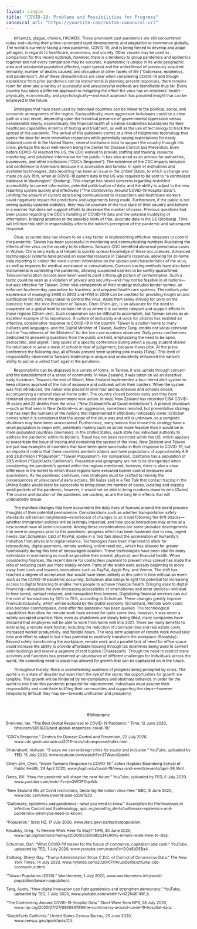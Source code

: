 ```yaml
---
layout: single
title: "COVID-19: Problems and Possibilities for Progress"
canonical_url: "https://yoursite.com/custom-canonical-url"
---
```



<html>
<head>
<style>
.center {
	text-align: center;
}
.myDiv {
  font-size: .75em;
}
.hang {
  padding-left: 22px ;
  text-indent: -22px ;
}
</style>
</head>
<body>
<div class="myDiv">

<p>&emsp;&emsp;Influenza, plague, cholera, HIV/AIDS. These prominent past pandemics are still encountered today and—during their prime—prompted rapid developments and adaptation to commence globally. The world is currently facing a new pandemic, COVID-19, and is being forced to develop and adapt yet again, in regards to healthcare, economics, and society. Other viruses may be used as comparison for this recent outbreak, however, there is a tendency to group pandemics and epidemics together and not every comparison may be accurate. A pandemic is unique in its wide geographic area and substantial population affected, rapid spread and the unlikelihood of previously acquired immunity, number of deaths caused, and disruption of other facets of life (“Outbreaks, epidemics, and pandemics”). All of these characteristics are clear when considering COVID-19 and though experience from prior pandemics can be instrumental in planning present responses, there remains room for error and a variety of successful and unsuccessful methods are identifiable thus far. Every country has taken a different approach to mitigating the effect the virus has on residents’ health—physically, economically, and psychologically—and each approach has provided insight that can be employed in the future. </p>


<p>&emsp;&emsp;Strategies that have been used by individual countries can be linked to the political, social, and economic atmospheres of the region. Sociopolitically, more aggressive lockdowns could be a clear path or a last resort, depending upon the historical presence of governmental oppression versus considerable liberty. Economically, the financial health of a nation establishes boundaries for their healthcare capabilities in terms of testing and treatment, as well as the use of technology to track the spread of the pandemic. The arrival of this pandemic comes at a time of heightened technology that opens the door for more innovative responses while potentially raising expectations for easily obtained control. In the United States, several institutions exist to support the country through this crisis, perhaps the most well-known being the Center for Disease Control and Prevention. Even before COVID-19 reached the US, the CDC worked to provide staffing and training, resource monitoring, and published information for the public. It has also acted as an advisor for authorities, businesses, and other institutions (“CDC’s Response”). The existence of the CDC imparts inclusion and confidence to Americans because it is accessible and familiar. In spite of institutions and available technologies, data reporting has been an issue in the United States, to which a change was made on July 15th, when all COVID-19 patient data in the US was required to be sent to “a centralized database in Washington” (Stolberg). This change has raised concerns regarding restricted accessibility to current information, potential politicization of data, and the ability to adjust to the new reporting system quickly and effectively (“The Controversy Around COVID-19 Hospital Data”). Limiting the amount of current data being communicated to researchers and healthcare workers could negatively impact the predictions and judgements being made. Furthermore, if the public is not seeing quickly updated statistics, they may be unaware of the true state of their country and behave in a manner that does not support efforts to decrease the number of cases. Previous questions had been posed regarding the CDC’s handling of COVID-19 data and the potential muddying of information, bringing attention to the possible limits of free, accurate data in the US (Stolberg). Time will tell how this shift in responsibility affects the nation’s perception of the pandemic and subsequent response. </p>

<p>&emsp;&emsp;Clear, accurate data has shown to be a key factor in implementing effective measures to control the pandemic. Taiwan has been successful in monitoring and communicating numbers illustrating the effects of the virus on the country to its citizens. Taiwan’s CDC identified abnormal pneumonia cases in Wuhan, China very early and helped to quickly spread knowledge of these occurrences. Advanced technological systems have proved an essential resource in Taiwan’s response, allowing for at-home data reporting to collect the most current information on the spread and characteristics of the virus, as well as requests for medical assistance or consultations. Contract tracing methods have also been instrumental in controlling the pandemic, allowing suspected carriers to be swiftly quarantined. Telecommunication records have been used to paint a thorough picture of contamination. Such a tactic could be seen as a violation of privacy and security—and may not be feasible in all nations—but was effective for Taiwan. Other vital components of their strategy included border control, an enforced fourteen-day quarantine for travelers, and prepared health care systems. The nation’s prior experience of managing SARS in 2003 and H1N1 in 2009 can be credited for providing insight on and justification for early steps taken to control the virus. Aside from solely striving for unity on the domestic front, the Vice President of Taiwan, Chen Chien-jen, is an advocate for the need to cooperate on a global level to contain the virus where it is currently rampant and support efforts in those regions (Chien-Jen). Such cooperation can be difficult to accomplish, but Taiwan serves as an excellent example of its importance. A culture of inclusivity and voice for citizens has enabled an effective, collaborative response to COVID-19 in the country. Taiwan is a nation home to many cultures and languages, and the Digital Minister of Taiwan, Audrey Tang, credits not social cohesion but the “humbleness of the Ministers” for the low case numbers observed. Daily press conferences dedicated to answering questions from the public are held, emphasizing the need to be open, democratic, and urgent. Tang spoke of a specific conference during which a young student shared his reluctance to wear a mask at school in fear of judgement, because it was pink. At the press conference the following day, all officials present were sporting pink masks (Tang). This level of responsibility observed in Taiwan’s leadership is unique and undoubtedly enhanced the nation’s ability to put on a united front against the pandemic. </p>

<p>&emsp;&emsp;Responsibility can be displayed in a variety of forms. In Taiwan, it was upheld through concern and the establishment of a sense of community. In New Zealand, it was taken on via an assertive, early lockdown. Towards the end of March, New Zealand implemented a four-tiered alert system to keep citizens apprised of the risk of exposure and outbreak within their borders. When the system was first introduced, the nation was placed at level four and businesses and schools closed, accompanying a national stay-at-home order. The country closed borders early and they have remained closed since the government took action. In total, New Zealand has recorded 1,154 COVID-19 cases and 22 deaths from the virus (“New Zealand lifts all Covid restrictions”). A prompt shutdown—such as that seen in New Zealand—is an aggressive, sometimes resisted, but preventative strategy that has kept the numbers of the nations that implemented it effectively noticeably lower. Criticism comes when it is considered that the scope of the virus was and still is unknown, so a complete shutdown may have been unwarranted. Furthermore, many nations that chose this strategy have a small population to begin with, potentially making such an action more feasible than it would be in more populated countries (Bremmer). In the United States, each state has individual authority to address the pandemic within its borders. Travel has not been restricted within the US, which appears to exacerbate the issue of tracing and containing the spread of the virus. New Zealand and Taiwan are just two examples of countries that have been quite successful in their response to COVID-19, but an important note is that these countries are both islands and have populations of approximately 4.9 and 23.8 million (“Population”, “Taiwan Population”). For comparison, California has a population of 39.5 million (“QuickFacts California”). Population and geography are not to be disregarded when considering the pandemic’s spread within the regions mentioned, however, there is also a clear difference in the extent to which those regions have executed border control measures and quarantines. As the pandemic continues, new strategies must be crafted to remedy the consequences of unsuccessful early actions. Bill Gates said in a Ted Talk that contact tracing in the United States would likely be successful to bring down the number of cases, isolating and erasing small pockets of the pandemic, however, it would not be able to bring numbers down to zero (Gates). The course and duration of the pandemic are unclear, as are the long term effects that will undoubtedly ensue. </p>


<p>&emsp;&emsp;The manifold changes that have occurred in the daily lives of humans around the world provoke thoughts of their potential permanence. Considerations such as whether transportation safety standards will remain heightened—reminiscent of changes to air travel following the 9/11 attacks—whether immigration policies will be lastingly impacted, and how social interactions may arrive at a new normal have all been circulated. Among these considerations are some probable developments that were in progress prior to this pandemic; progress which has been hastened due to new, urgent needs. Dan Schulman, CEO of PayPal, spoke in a Ted Talk about the acceleration of humanity’s transition from physical to digital reliance. Technologies have been improved to allow for telemedicine, digital payments, remote working, online retail etc., which has allowed for greater functionality during this time of encouraged isolation. These technologies have been vital for many individuals in maintaining as much as possible their mental, physical, and financial health. When considering finances, the recent desire for contactless payment to prevent virus spread has made the idea of reducing cash use more widely-known. Parts of the world were already beginning to move away from cash and towards innovations such as PayPal, Apple Pay, and Venmo. The shift has reached a degree of acceptance that would have been unlikely at this point in time without an event such as the COVID-19 pandemic occurring. Schulman also brings to light the potential for increasing access to digital financing to enable more people to achieve financial health. Bringing ease to digital financing—alongside the ever-increasing accessibility of smartphones and other devices—will lead to time saved, contact reduced, and transaction fees lowered. Digitalizing financial services can cut the cost of transactions by 50% to 75%, according to Schulman. These changes greatly improve financial inclusivity, which will be echoed by the global economy (Schulman). Remote work could also become commonplace, even after the pandemic has been quelled. The technological capabilities that allow for remote work have existed for quite some time, however, it was never a widely accepted practice. Now, even as shutdowns are slowly being lifted, many companies have declared that employees will be able to work from home well into 2021. There are many benefits to embracing a remote work format, including the reduction of commute time and real estate costs, increased worker productivity, and flexible hours. The long-term adoption of remote work would take time and effort to adapt to but it has potential to positively transform the workplace (Rosalsky). Beyond solely transforming the workplace, remote work and a parallel lack of need for office space could increase the ability to provide affordable housing through tax incentives being used to convert older buildings and relieve a segment of rent burden (Chakrabarti). Though the need to restrict many activities and functions has presented an abundance of different challenges for individuals across the world, the coinciding need to adapt has allowed for growth that can be capitalized on in the future. </p>


<p>&emsp;&emsp;Throughout history, there is overwhelming evidence of progress being prompted by crisis. The world is in a state of disaster but even from the eye of the storm, the opportunities for growth are tangible. This growth will be hindered by noncompliance and obstinate behavior. In order for the world to rise from this pandemic prepared for improvement, individuals must assume their responsibility and contribute to lifting their communities and supporting the steps—however temporarily difficult they may be—towards unification and prosperity. </p>

<pre>
	

</pre>

<p class="center">Bibliography</p>

<p class="hang">Bremmer, Ian. “The Best Global Responses to COVID-19 Pandemic.” Time, 12 June 2020, time.com/5851633/best-global-responses-covid-19/.</p>
<p class="hang">“CDC’s Response.” Centers for Disease Control and Prevention, 22 July 2020, www.cdc.gov/coronavirus/2019-ncov/cdcresponse/index.html.</p>
<p class="hang">Chakrabarti, Vishaan. “3 ways we can redesign cities for equity and inclusion.” YouTube, uploaded by TED, 15 July 2020, www.youtube.com/watch?v=27WucvXpbd4.</p>
<p class="hang">Chien-Jen, Chen. “Inside Taiwan’s Response to COVID-19.” Johns Hopkins Bloomberg School of Public Health, 24 April 2020, www.jhsph.edu/covid-19/news-and-events/events/april-24.html.</p>
<p class="hang">Gates, Bill. “How the pandemic will shape the near future.” YouTube, uploaded by TED, 6 July 2020, www.youtube.com/watch?v=jmQWOPDqxWA.</p>
<p class="hang">“New Zealand lifts all Covid restrictions, declaring the nation virus-free.” BBC, 8 June 2020, www.bbc.com/news/world-asia-52961539.</p>
<p class="hang">“Outbreaks, epidemics and pandemics—what you need to know.” Association for Professionals in Infection Control and Epidemiology, apic.org/monthly_alerts/outbreaks-epidemics-and-pandemics-what-you-need-to-know/.</p>
<p class="hang">“Population.” Stats NZ, 17 July 2020, www.stats.govt.nz/topics/population.</p>
<p class="hang">Rosalsky, Greg. “Is Remote Work Here To Stay?” NPR, 30 June 2020, www.npr.org/sections/money/2020/06/30/882834590/is-remote-work-here-to-stay.</p>
<p class="hang">Schulman, Dan. “What COVID-19 means for the future of commerce, capitalism and cash.” YouTube, uploaded by TED, 1 July 2020, www.youtube.com/watch?v=DOa5ijO5Ba4.</p>
<p class="hang">Stolberg, Sheryl Gay. “Trump Administration Strips C.D.C. of Control of Coronavirus Data.” The New York Times, 14 July 2020, www.nytimes.com/2020/07/14/us/politics/trump-cdc-coronavirus.html.</p>
<p class="hang">“Taiwan Population (2020).” Worldometer, 1 July 2020, www.worldometers.info/world-population/taiwan-population/.
<p class="hang">Tang, Audry. “How digital innovation can fight pandemics and strengthen democracy.” YouTube, uploaded by TED, 7 July 2020, www.youtube.com/watch?v=IZ2N3tF4W_k.</p>
<p class="hang">“The Controversy Around COVID-19 Hospital Data.” Short Wave from NPR, 28 July 2020, www.npr.org/2020/07/27/895694789/the-controversy-around-covid-19-hospital-data.</p>
<p class="hang">“QuickFacts California.” United States Census Bureau, 25 June 2020, www.census.gov/quickfacts/CA.</p>

